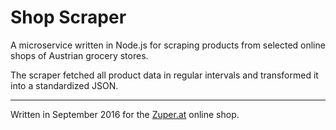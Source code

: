 # Shop Scraper

A microservice written in Node.js for scraping products from selected online shops of Austrian grocery stores. 

The scraper fetched all product data in regular intervals and transformed it into a standardized JSON.

___

Written in September 2016 for the [Zuper.at](https://futurezone.at/thema/start-ups/zuper-das-amazon-der-supermaerkte/137.092.854) online shop. 